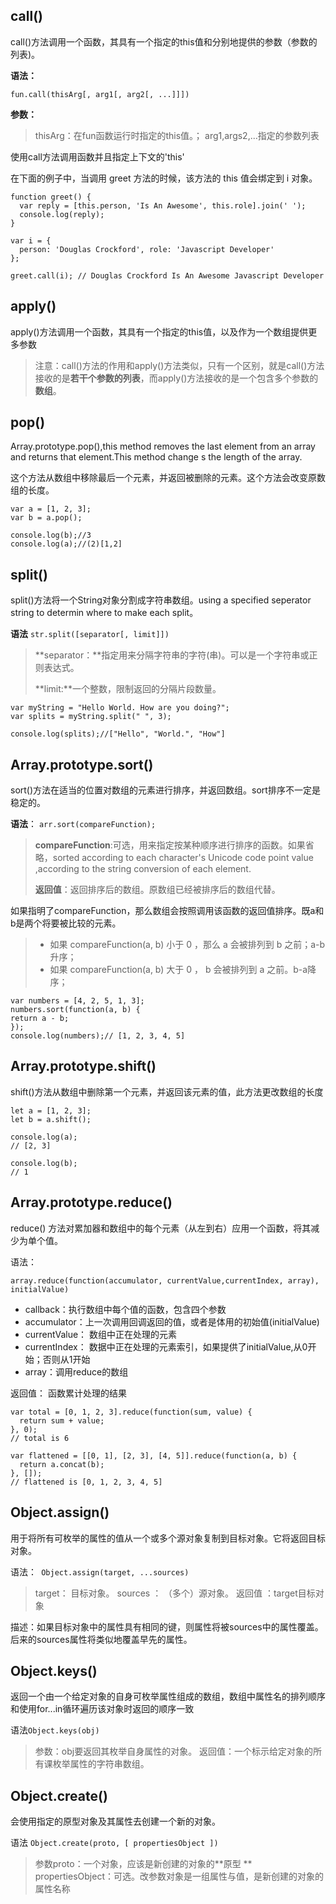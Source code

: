 ## call()
call()方法调用一个函数，其具有一个指定的this值和分别地提供的参数（参数的列表)。

**语法：**

    fun.call(thisArg[, arg1[, arg2[, ...]]])

**参数：**

> thisArg：在fun函数运行时指定的this值。；
> arg1,args2,...指定的参数列表

使用call方法调用函数并且指定上下文的'this'

在下面的例子中，当调用 greet 方法的时候，该方法的 this 值会绑定到 i 对象。

    function greet() {
      var reply = [this.person, 'Is An Awesome', this.role].join(' ');
      console.log(reply);
    }
    
    var i = {
      person: 'Douglas Crockford', role: 'Javascript Developer'
    };
    
    greet.call(i); // Douglas Crockford Is An Awesome Javascript Developer

## apply()

apply()方法调用一个函数，其具有一个指定的this值，以及作为一个数组提供更多参数

> 注意：call()方法的作用和apply()方法类似，只有一个区别，就是call()方法接收的是**若干个参数的列表**，而apply()方法接收的是一个包含多个参数的**数组**。

## pop()

Array.prototype.pop(),this method removes the last element from an array and returns that element.This method change s the length of the array.

这个方法从数组中移除最后一个元素，并返回被删除的元素。这个方法会改变原数组的长度。

    var a = [1, 2, 3];
    var b = a.pop();
    
    console.log(b);//3
    console.log(a);//(2)[1,2]

## split()

split()方法将一个String对象分割成字符串数组。using a specified seperator string to determin where to make each split。

**语法** `str.split([separator[, limit]])`

> **separator：**指定用来分隔字符串的字符(串)。可以是一个字符串或正则表达式。
> 
> **limit:**一个整数，限制返回的分隔片段数量。

    var myString = "Hello World. How are you doing?";
    var splits = myString.split(" ", 3);
    
    console.log(splits);//["Hello", "World.", "How"]


## Array.prototype.sort()

sort()方法在适当的位置对数组的元素进行排序，并返回数组。sort排序不一定是稳定的。

**语法**： `arr.sort(compareFunction);`

> **compareFunction**:可选，用来指定按某种顺序进行排序的函数。如果省略，sorted according to each character's Unicode code point value ,according to the string conversion of each element.
> 
> **返回值**：返回排序后的数组。原数组已经被排序后的数组代替。

如果指明了compareFunction，那么数组会按照调用该函数的返回值排序。既a和b是两个将要被比较的元素。

> - 如果 compareFunction(a, b) 小于 0 ，那么 a 会被排列到 b 之前；a-b升序；
> - 如果 compareFunction(a, b) 大于 0 ， b 会被排列到 a 之前。b-a降序；


    var numbers = [4, 2, 5, 1, 3];
    numbers.sort(function(a, b) {
    return a - b;
    });
    console.log(numbers);// [1, 2, 3, 4, 5]



## Array.prototype.shift()

shift()方法从数组中删除第一个元素，并返回该元素的值，此方法更改数组的长度

    let a = [1, 2, 3];
    let b = a.shift();
    
    console.log(a); 
    // [2, 3]
    
    console.log(b); 
    // 1

## Array.prototype.reduce()

reduce() 方法对累加器和数组中的每个元素（从左到右）应用一个函数，将其减少为单个值。

语法：

 `array.reduce(function(accumulator, currentValue,currentIndex, array), initialValue)`

> 
- callback：执行数组中每个值的函数，包含四个参数
- accumulator：上一次调用回调返回的值，或者是体用的初始值(initialValue)
- currentValue： 数组中正在处理的元素
- currentIndex： 数据中正在处理的元素索引，如果提供了initialValue,从0开始；否则从1开始
- array：调用reduce的数组

返回值： 函数累计处理的结果

    var total = [0, 1, 2, 3].reduce(function(sum, value) {
      return sum + value;
    }, 0);
    // total is 6

    var flattened = [[0, 1], [2, 3], [4, 5]].reduce(function(a, b) {
      return a.concat(b);
    }, []);
    // flattened is [0, 1, 2, 3, 4, 5]


## Object.assign()

用于将所有可枚举的属性的值从一个或多个源对象复制到目标对象。它将返回目标对象。

语法：` Object.assign(target, ...sources)`

> target： 目标对象。
> sources ： （多个）源对象。
> 返回值 ：target目标对象

描述：如果目标对象中的属性具有相同的键，则属性将被sources中的属性覆盖。后来的sources属性将类似地覆盖早先的属性。

## Object.keys()

返回一个由一个给定对象的自身可枚举属性组成的数组，数组中属性名的排列顺序和使用for...in循环遍历该对象时返回的顺序一致

语法`Object.keys(obj)`

> 参数：obj要返回其枚举自身属性的对象。
> 返回值：一个标示给定对象的所有课枚举属性的字符串数组。

## Object.create()

会使用指定的原型对象及其属性去创建一个新的对象。

语法 `Object.create(proto, [ propertiesObject ])`


>参数proto：一个对象，应该是新创建的对象的**原型 **
>propertiesObject：可选。改参数对象是一组属性与值，是新创建的对象的属性名称